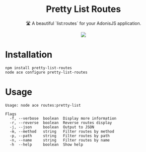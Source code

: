 <div align="center">
  <h1>Pretty List Routes</h1>
  <p>🛣️ A beautiful `list:routes` for your AdonisJS application.</p>
  <img src="https://i.imgur.com/SgNDp8V.png">
</div>

# Installation
```
npm install pretty-list-routes
node ace configure pretty-list-routes
```

# Usage
```
Usage: node ace routes:pretty-list

Flags
  -f, --verbose  boolean  Display more information
  -r, --reverse  boolean  Reverse routes display
  -j, --json     boolean  Output to JSON
  -m, --method   string   Filter routes by method
  -p, --path     string   Filter routes by path
  -n, --name     string   Filter routes by name
  -h  --help     boolean  Show help
```

